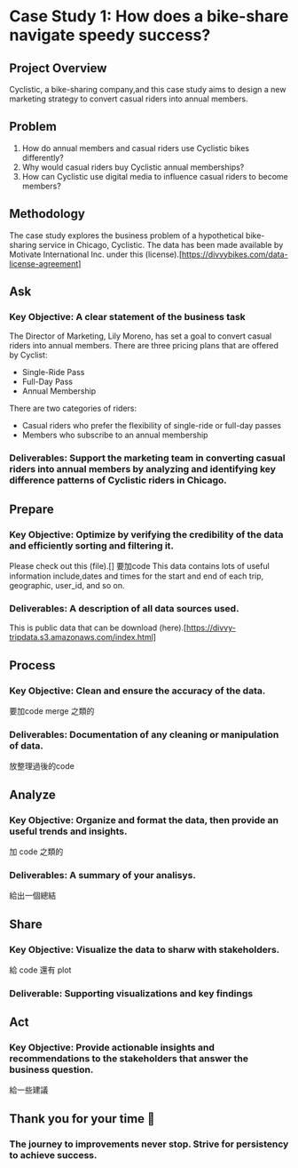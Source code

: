 # Case Study 1: How does a bike-share navigate speedy success?

## Project Overview
Cyclistic, a bike-sharing company,and this case study aims to design a new marketing strategy to convert casual riders into annual members. 

## Problem
1. How do annual members and casual riders use Cyclistic bikes differently?
2. Why would casual riders buy Cyclistic annual memberships?
3. How can Cyclistic use digital media to influence casual riders to become members?

## Methodology
The case study explores the business problem of a hypothetical bike-sharing service in Chicago, Cyclistic. The data has been made available by
Motivate International Inc. under this (license).[https://divvybikes.com/data-license-agreement]

## Ask
### Key Objective: A clear statement of the business task
The Director of Marketing, Lily Moreno, has set a goal to convert casual riders into annual members.
There are three pricing plans that are offered by Cyclist:

- Single-Ride Pass
- Full-Day Pass
- Annual Membership

There are two categories of riders: 

- Casual riders who prefer the flexibility of single-ride or full-day passes
- Members who subscribe to an annual membership

### Deliverables: Support the marketing team in converting casual riders into annual members by analyzing and identifying key difference patterns of Cyclistic riders in Chicago.

## Prepare
### Key Objective: Optimize by verifying the credibility of the data and efficiently sorting and filtering it.
Please check out this (file).[] 要加code
This data contains lots of useful information include,dates and times for the start and end of each trip, geographic, user_id, and so on.

### Deliverables: A description of all data sources used.
This is public data that can be download (here).[https://divvy-tripdata.s3.amazonaws.com/index.html]

## Process
### Key Objective: Clean and ensure the accuracy of the data.
要加code
merge 之類的

### Deliverables: Documentation of any cleaning or manipulation of data.
放整理過後的code


## Analyze
### Key Objective: Organize and format the data, then provide an useful trends and insights.

加 code 之類的

### Deliverables: A summary of your analisys.
給出一個總結

## Share
### Key Objective: Visualize the data to sharw with stakeholders.
給 code 還有 plot

### Deliverable: Supporting visualizations and key findings

## Act
### Key Objective: Provide actionable insights and recommendations to the stakeholders that answer the business question.

給一些建議


## Thank you for your time 💌
### The journey to improvements never stop. Strive for persistency to achieve success. 




















